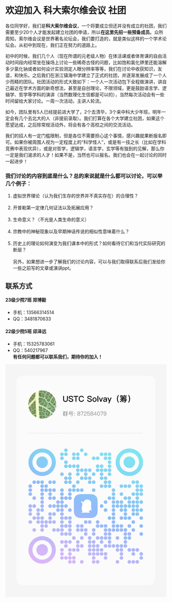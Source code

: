 # 欢迎加入 科大索尔维会议 社团

各位同学好，我们是**科大索尔维会议**，一个将要成立但还并没有成立的社团，我们需要至少20个人才能发起建立社团的申请，所以**在这里先招一些预备成员**。众所周知，索尔维会议是世界著名论坛会，我们要打造的，就是类似这样的一个学术论坛会。从初中到现在，我们正在努力的道路上。

初中的时候，我们几个人（现在所谓的元老级人物）在体活课或者体育课的自由活动时间段内经常坐在操场上讨论一些稀奇古怪的问题，比如饱和氯化钾里还能溶解多少氯化钠或者如何设计实验测定人眼分辨率等等，我们在讨论中收获知识，友谊，和快乐。之后我们在浙江镇海中学建立了正式的社团，并逐渐发展成了一个人少而精的团队。社团活动的形式大致如下：一个人一次活动包下全程做演讲，讲自己最近在学术方面的新奇想法，甚至是自创理论，不限领域，更是鼓励语言学、逻辑学、哲学等学科的演讲（当然数理化生信都是可以的），当然每次活动会有一些时间留给大家讨论。一周一次活动，主讲人轮流。

如今，团队里有5人已经提前进大学了，2个去清华，3个来中科大少年班，明年一定会有几个去北大的人（非提前录取）。我们打算在各个大学建立社团，如果这个愿望达成，之后除常规活动外，将会有各个高校之间的交流活动。  

我们的招人有一定门槛限制，但是各位不需要担心这个事情，感兴趣就果断报名即可。如果你被周围人视为一定程度上的“科学怪人”，或是有一技之长（比如在学科竞赛中表现优异），或是对哲学，逻辑学，语言学，玄学等有独到的见解，那么你一定是我们渴求的人才！如果不是，当然也可以报名。我们也会在一起讨论的同时一起进步！  

### 我们讨论的内容到底是什么？总的来说就是什么都可以讨论，可以举几个例子：  

1. 虚拟世界理论（认为我们生存的世界并不真实存在）的合理性？  
   
2. 开普勒第一定律几何证法以及拓展应用？  
   
3. 生命意义？（不光是人类生命的意义）  
   
4. 宗教中的神秘现象以及早期神话传说的相似性意味着什么？  
   
5. 历史上的理论如何演变为我们课本中的形式？如何看待它们和当代实际研究的断层？  
   
​另外，如果想进一步了解我们的讨论内容，可以与我们取得联系后我们发给你一些之前写的文章或演讲ppt。

## 联系方式

#### ​23级少院7班 郑博毅

- 手机：13566314514
- QQ：3481870633

#### 22级少院5班 邱泽远

- 手机：15325783061
- QQ：540217967 
   
**有任何问题都可以联系我们，期待你的加入！**

![QQ群二维码](QQ.png)
